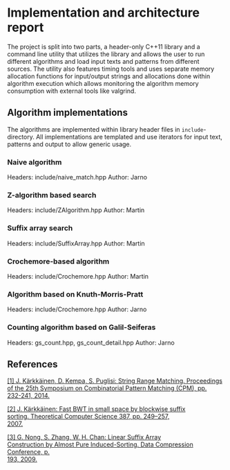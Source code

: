 # Implementation and architecture report

The project is split into two parts, a header-only C++11 library and a command
line utility that utilizes the library and allows the user to run different
algorithms and load input texts and patterns from different sources. The utility
also features timing tools and uses separate memory allocation functions for
input/output strings and allocations done within algorithm execution which
allows monitoring the algorithm memory consumption with external tools like
valgrind.

## Algorithm implementations

The algorithms are implemented within library header files in
`include`-directory. All implementations are templated and use iterators for
input text, patterns and output to allow generic usage.

### Naive algorithm

Headers: include/naive_match.hpp
Author: Jarno

### Z-algorithm based search

Headers: include/ZAlgorithm.hpp
Author: Martin

### Suffix array search

Headers: include/SuffixArray.hpp
Author: Martin

### Crochemore-based algorithm

Headers: include/Crochemore.hpp
Author: Martin

### Algorithm based on Knuth-Morris-Pratt

Headers: include/Crochemore.hpp
Author: Jarno

### Counting algorithm based on Galil-Seiferas

Headers: gs_count.hpp, gs_count_detail.hpp
Author: Jarno

## References

<a name="1"></a>[[1] J. Kärkkäinen, D. Kempa, S. Puglisi: String Range Matching. 
Proceedings of the 25th Symposium on Combinatorial Pattern Matching (CPM), pp.   
232-241, 2014.](http://dx.doi.org/10.1007/978-3-319-07566-2_24)                  
                                                                                 
<a name="2"></a>[[2] J. Kärkkäinen: Fast BWT in small space by blockwise suffix  
sorting.  Theoretical Computer Science 387, pp. 249–257,                         
2007.](http://dx.doi.org/10.1016/j.tcs.2007.07.018)                              
                                                                                 
<a name="3"></a>[[3] G. Nong, S. Zhang, W. H. Chan: Linear Suffix Array          
Construction by Almost Pure Induced-Sorting. Data Compression Conference, p.     
193, 2009.](http://dx.doi.org/10.1016/j.tcs.2007.07.018)
